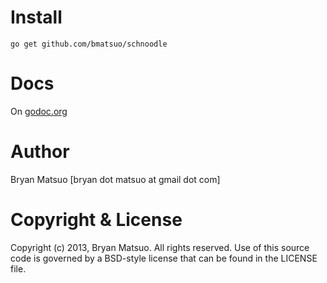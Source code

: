 [godoc.org]: http://godoc.org/github.com/bmatsuo/schnoodle/ "godoc.org"

Install
=======

    go get github.com/bmatsuo/schnoodle

Docs
====

On [godoc.org][]

Author
======

Bryan Matsuo [bryan dot matsuo at gmail dot com]

Copyright & License
===================

Copyright (c) 2013, Bryan Matsuo.
All rights reserved.
Use of this source code is governed by a BSD-style license that can be
found in the LICENSE file.
